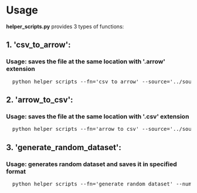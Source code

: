 # Usage

<b>helper_scripts.py</b> provides 3 types of functions:

## 1. 'csv_to_arrow':

### Usage: saves the file at the same location with '.arrow' extension
<pre>
  python helper_scripts --fn='csv_to_arrow' --source='../source/location/file.csv'
</pre>

## 2. 'arrow_to_csv':

### Usage: saves the file at the same location with '.csv' extension
<pre>
  python helper_scripts --fn='arrow_to_csv' --source='../source/location/file.arrow'
</pre>

## 3. 'generate_random_dataset':

### Usage: generates random dataset and saves it in specified format
<pre>
  python helper_scripts --fn='generate_random_dataset' --num_rows=(int - (default=1000)) --num_columns=(int - (default=1))  --type='arrow/csv (default=arrow)' --range_min=(float - (default=0.0)) --range_max==(float - (default=1000.0)) --destination='/destination/folder/ - (default= './')'
</pre>
